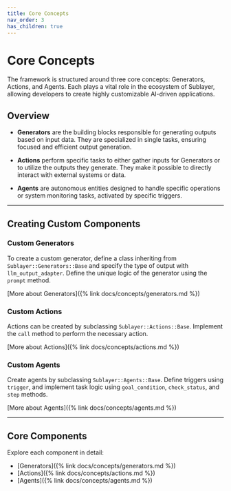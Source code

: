 ```yaml
---
title: Core Concepts
nav_order: 3
has_children: true
---
```

# Core Concepts

The framework is structured around three core concepts: Generators, Actions, and Agents. Each plays a vital role in the ecosystem of Sublayer, allowing developers to create highly customizable AI-driven applications.

## Overview

* **Generators** are the building blocks responsible for generating outputs based on input data. They are specialized in single tasks, ensuring focused and efficient output generation.

* **Actions** perform specific tasks to either gather inputs for Generators or to utilize the outputs they generate. They make it possible to directly interact with external systems or data.

* **Agents** are autonomous entities designed to handle specific operations or system monitoring tasks, activated by specific triggers.

---
## Creating Custom Components

### Custom Generators
To create a custom generator, define a class inheriting from `Sublayer::Generators::Base` and specify the type of output with `llm_output_adapter`. Define the unique logic of the generator using the `prompt` method.

[More about Generators]({% link docs/concepts/generators.md %})

### Custom Actions
Actions can be created by subclassing `Sublayer::Actions::Base`. Implement the `call` method to perform the necessary action.

[More about Actions]({% link docs/concepts/actions.md %})

### Custom Agents
Create agents by subclassing `Sublayer::Agents::Base`. Define triggers using `trigger`, and implement task logic using `goal_condition`, `check_status`, and `step` methods.

[More about Agents]({% link docs/concepts/agents.md %})

---
## Core Components

Explore each component in detail:

* [Generators]({% link docs/concepts/generators.md %})
* [Actions]({% link docs/concepts/actions.md %})
* [Agents]({% link docs/concepts/agents.md %})
